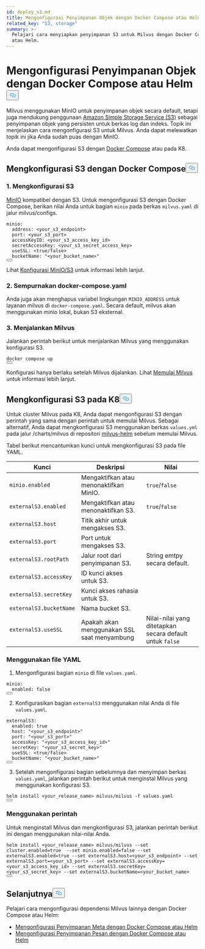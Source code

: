 ```yaml
---
id: deploy_s3.md
title: Mengonfigurasi Penyimpanan Objek dengan Docker Compose atau Helm
related_key: "S3, storage"
summary: >-
  Pelajari cara menyiapkan penyimpanan S3 untuk Milvus dengan Docker Compose
  atau Helm.
---
```


<h1 id="Configure-Object-Storage-with-Docker-Compose-or-Helm" class="common-anchor-header">Mengonfigurasi Penyimpanan Objek dengan Docker Compose atau Helm<button data-href="#Configure-Object-Storage-with-Docker-Compose-or-Helm" class="anchor-icon" translate="no">
      <svg translate="no"
        aria-hidden="true"
        focusable="false"
        height="20"
        version="1.1"
        viewBox="0 0 16 16"
        width="16"
      >
        <path
          fill="#0092E4"
          fill-rule="evenodd"
          d="M4 9h1v1H4c-1.5 0-3-1.69-3-3.5S2.55 3 4 3h4c1.45 0 3 1.69 3 3.5 0 1.41-.91 2.72-2 3.25V8.59c.58-.45 1-1.27 1-2.09C10 5.22 8.98 4 8 4H4c-.98 0-2 1.22-2 2.5S3 9 4 9zm9-3h-1v1h1c1 0 2 1.22 2 2.5S13.98 12 13 12H9c-.98 0-2-1.22-2-2.5 0-.83.42-1.64 1-2.09V6.25c-1.09.53-2 1.84-2 3.25C6 11.31 7.55 13 9 13h4c1.45 0 3-1.69 3-3.5S14.5 6 13 6z"
        ></path>
      </svg>
    </button></h1><p>Milvus menggunakan MinIO untuk penyimpanan objek secara default, tetapi juga mendukung penggunaan <a href="https://aws.amazon.com/s3/">Amazon Simple Storage Service (S3)</a> sebagai penyimpanan objek yang persisten untuk berkas log dan indeks. Topik ini menjelaskan cara mengonfigurasi S3 untuk Milvus. Anda dapat melewatkan topik ini jika Anda sudah puas dengan MinIO.</p>
<p>Anda dapat mengonfigurasi S3 dengan <a href="https://docs.docker.com/get-started/overview/">Docker Compose</a> atau pada K8.</p>
<h2 id="Configure-S3-with-Docker-Compose" class="common-anchor-header">Mengkonfigurasi S3 dengan Docker Compose<button data-href="#Configure-S3-with-Docker-Compose" class="anchor-icon" translate="no">
      <svg translate="no"
        aria-hidden="true"
        focusable="false"
        height="20"
        version="1.1"
        viewBox="0 0 16 16"
        width="16"
      >
        <path
          fill="#0092E4"
          fill-rule="evenodd"
          d="M4 9h1v1H4c-1.5 0-3-1.69-3-3.5S2.55 3 4 3h4c1.45 0 3 1.69 3 3.5 0 1.41-.91 2.72-2 3.25V8.59c.58-.45 1-1.27 1-2.09C10 5.22 8.98 4 8 4H4c-.98 0-2 1.22-2 2.5S3 9 4 9zm9-3h-1v1h1c1 0 2 1.22 2 2.5S13.98 12 13 12H9c-.98 0-2-1.22-2-2.5 0-.83.42-1.64 1-2.09V6.25c-1.09.53-2 1.84-2 3.25C6 11.31 7.55 13 9 13h4c1.45 0 3-1.69 3-3.5S14.5 6 13 6z"
        ></path>
      </svg>
    </button></h2><h3 id="1-Configure-S3" class="common-anchor-header">1. Mengkonfigurasi S3</h3><p><a href="https://min.io/product/overview">MinIO</a> kompatibel dengan S3. Untuk mengonfigurasi S3 dengan Docker Compose, berikan nilai Anda untuk bagian <code translate="no">minio</code> pada berkas <code translate="no">milvus.yaml</code> di jalur milvus/configs.</p>
<pre><code translate="no" class="language-yaml">minio:
  address: &lt;your_s3_endpoint&gt;
  port: &lt;your_s3_port&gt;
  accessKeyID: &lt;your_s3_access_key_id&gt;
  secretAccessKey: &lt;your_s3_secret_access_key&gt;
  useSSL: &lt;<span class="hljs-literal">true</span>/<span class="hljs-literal">false</span>&gt;
  bucketName: <span class="hljs-string">&quot;&lt;your_bucket_name&gt;&quot;</span>
<button class="copy-code-btn"></button></code></pre>
<p>Lihat <a href="/docs/id/v2.5.x/configure_minio.md">Konfigurasi MinIO/S3</a> untuk informasi lebih lanjut.</p>
<h3 id="2-Refine-docker-composeyaml" class="common-anchor-header">2. Sempurnakan docker-compose.yaml</h3><p>Anda juga akan menghapus variabel lingkungan <code translate="no">MINIO_ADDRESS</code> untuk layanan milvus di <code translate="no">docker-compose.yaml</code>. Secara default, milvus akan menggunakan minio lokal, bukan S3 eksternal.</p>
<h3 id="3-Run-Milvus" class="common-anchor-header">3. Menjalankan Milvus</h3><p>Jalankan perintah berikut untuk menjalankan Milvus yang menggunakan konfigurasi S3.</p>
<pre><code translate="no" class="language-shell">docker compose up
<button class="copy-code-btn"></button></code></pre>
<div class="alert note">Konfigurasi hanya berlaku setelah Milvus dijalankan. Lihat <a href="https://milvus.io/docs/install_standalone-docker.md#Start-Milvus">Memulai Milvus</a> untuk informasi lebih lanjut.</div>
<h2 id="Configure-S3-on-K8s" class="common-anchor-header">Mengkonfigurasi S3 pada K8<button data-href="#Configure-S3-on-K8s" class="anchor-icon" translate="no">
      <svg translate="no"
        aria-hidden="true"
        focusable="false"
        height="20"
        version="1.1"
        viewBox="0 0 16 16"
        width="16"
      >
        <path
          fill="#0092E4"
          fill-rule="evenodd"
          d="M4 9h1v1H4c-1.5 0-3-1.69-3-3.5S2.55 3 4 3h4c1.45 0 3 1.69 3 3.5 0 1.41-.91 2.72-2 3.25V8.59c.58-.45 1-1.27 1-2.09C10 5.22 8.98 4 8 4H4c-.98 0-2 1.22-2 2.5S3 9 4 9zm9-3h-1v1h1c1 0 2 1.22 2 2.5S13.98 12 13 12H9c-.98 0-2-1.22-2-2.5 0-.83.42-1.64 1-2.09V6.25c-1.09.53-2 1.84-2 3.25C6 11.31 7.55 13 9 13h4c1.45 0 3-1.69 3-3.5S14.5 6 13 6z"
        ></path>
      </svg>
    </button></h2><p>Untuk cluster Milvus pada K8, Anda dapat mengonfigurasi S3 dengan perintah yang sama dengan perintah untuk memulai Milvus. Sebagai alternatif, Anda dapat mengkonfigurasi S3 menggunakan berkas <code translate="no">values.yml</code> pada jalur /charts/milvus di repositori <a href="https://github.com/milvus-io/milvus-helm">milvus-helm</a> sebelum memulai Milvus.</p>
<p>Tabel berikut mencantumkan kunci untuk mengkonfigurasi S3 pada file YAML.</p>
<table>
<thead>
<tr><th>Kunci</th><th>Deskripsi</th><th>Nilai</th></tr>
</thead>
<tbody>
<tr><td><code translate="no">minio.enabled</code></td><td>Mengaktifkan atau menonaktifkan MinIO.</td><td><code translate="no">true</code>/<code translate="no">false</code></td></tr>
<tr><td><code translate="no">externalS3.enabled</code></td><td>Mengaktifkan atau menonaktifkan S3.</td><td><code translate="no">true</code>/<code translate="no">false</code></td></tr>
<tr><td><code translate="no">externalS3.host</code></td><td>Titik akhir untuk mengakses S3.</td><td></td></tr>
<tr><td><code translate="no">externalS3.port</code></td><td>Port untuk mengakses S3.</td><td></td></tr>
<tr><td><code translate="no">externalS3.rootPath</code></td><td>Jalur root dari penyimpanan S3.</td><td>String emtpy secara default.</td></tr>
<tr><td><code translate="no">externalS3.accessKey</code></td><td>ID kunci akses untuk S3.</td><td></td></tr>
<tr><td><code translate="no">externalS3.secretKey</code></td><td>Kunci akses rahasia untuk S3.</td><td></td></tr>
<tr><td><code translate="no">externalS3.bucketName</code></td><td>Nama bucket S3.</td><td></td></tr>
<tr><td><code translate="no">externalS3.useSSL</code></td><td>Apakah akan menggunakan SSL saat menyambung</td><td>Nilai-nilai yang ditetapkan secara default untuk <code translate="no">false</code></td></tr>
</tbody>
</table>
<h3 id="Using-the-YAML-file" class="common-anchor-header">Menggunakan file YAML</h3><ol>
<li>Mengonfigurasi bagian <code translate="no">minio</code> di file <code translate="no">values.yaml</code>.</li>
</ol>
<pre><code translate="no" class="language-yaml"><span class="hljs-attr">minio</span>:
  <span class="hljs-attr">enabled</span>: <span class="hljs-literal">false</span>
<button class="copy-code-btn"></button></code></pre>
<ol start="2">
<li>Konfigurasikan bagian <code translate="no">externalS3</code> menggunakan nilai Anda di file <code translate="no">values.yaml</code>.</li>
</ol>
<pre><code translate="no" class="language-yaml">externalS3:
  enabled: <span class="hljs-literal">true</span>
  host: <span class="hljs-string">&quot;&lt;your_s3_endpoint&gt;&quot;</span>
  port: <span class="hljs-string">&quot;&lt;your_s3_port&gt;&quot;</span>
  accessKey: <span class="hljs-string">&quot;&lt;your_s3_access_key_id&gt;&quot;</span>
  secretKey: <span class="hljs-string">&quot;&lt;your_s3_secret_key&gt;&quot;</span>
  useSSL: &lt;<span class="hljs-literal">true</span>/<span class="hljs-literal">false</span>&gt;
  bucketName: <span class="hljs-string">&quot;&lt;your_bucket_name&gt;&quot;</span>
<button class="copy-code-btn"></button></code></pre>
<ol start="3">
<li>Setelah mengonfigurasi bagian sebelumnya dan menyimpan berkas <code translate="no">values.yaml</code>, jalankan perintah berikut untuk menginstal Milvus yang menggunakan konfigurasi S3.</li>
</ol>
<pre><code translate="no" class="language-shell">helm install &lt;your_release_name&gt; milvus/milvus -f values.yaml
<button class="copy-code-btn"></button></code></pre>
<h3 id="Using-a-command" class="common-anchor-header">Menggunakan perintah</h3><p>Untuk menginstall Milvus dan mengkonfigurasi S3, jalankan perintah berikut ini dengan menggunakan nilai-nilai Anda.</p>
<pre><code translate="no" class="language-shell">helm install &lt;your_release_name&gt; milvus/milvus --<span class="hljs-built_in">set</span> cluster.enabled=<span class="hljs-literal">true</span>  --<span class="hljs-built_in">set</span> minio.enabled=<span class="hljs-literal">false</span> --<span class="hljs-built_in">set</span> externalS3.enabled=<span class="hljs-literal">true</span> --<span class="hljs-built_in">set</span> externalS3.host=&lt;your_s3_endpoint&gt; --<span class="hljs-built_in">set</span> externalS3.port=&lt;your_s3_port&gt; --<span class="hljs-built_in">set</span> externalS3.accessKey=&lt;your_s3_access_key_id&gt; --<span class="hljs-built_in">set</span> externalS3.secretKey=&lt;your_s3_secret_key&gt; --<span class="hljs-built_in">set</span> externalS3.bucketName=&lt;your_bucket_name&gt;
<button class="copy-code-btn"></button></code></pre>
<h2 id="Whats-next" class="common-anchor-header">Selanjutnya<button data-href="#Whats-next" class="anchor-icon" translate="no">
      <svg translate="no"
        aria-hidden="true"
        focusable="false"
        height="20"
        version="1.1"
        viewBox="0 0 16 16"
        width="16"
      >
        <path
          fill="#0092E4"
          fill-rule="evenodd"
          d="M4 9h1v1H4c-1.5 0-3-1.69-3-3.5S2.55 3 4 3h4c1.45 0 3 1.69 3 3.5 0 1.41-.91 2.72-2 3.25V8.59c.58-.45 1-1.27 1-2.09C10 5.22 8.98 4 8 4H4c-.98 0-2 1.22-2 2.5S3 9 4 9zm9-3h-1v1h1c1 0 2 1.22 2 2.5S13.98 12 13 12H9c-.98 0-2-1.22-2-2.5 0-.83.42-1.64 1-2.09V6.25c-1.09.53-2 1.84-2 3.25C6 11.31 7.55 13 9 13h4c1.45 0 3-1.69 3-3.5S14.5 6 13 6z"
        ></path>
      </svg>
    </button></h2><p>Pelajari cara mengonfigurasi dependensi Milvus lainnya dengan Docker Compose atau Helm:</p>
<ul>
<li><a href="/docs/id/v2.5.x/deploy_etcd.md">Mengonfigurasi Penyimpanan Meta dengan Docker Compose atau Helm</a></li>
<li><a href="/docs/id/v2.5.x/deploy_pulsar.md">Mengonfigurasi Penyimpanan Pesan dengan Docker Compose atau Helm</a></li>
</ul>
